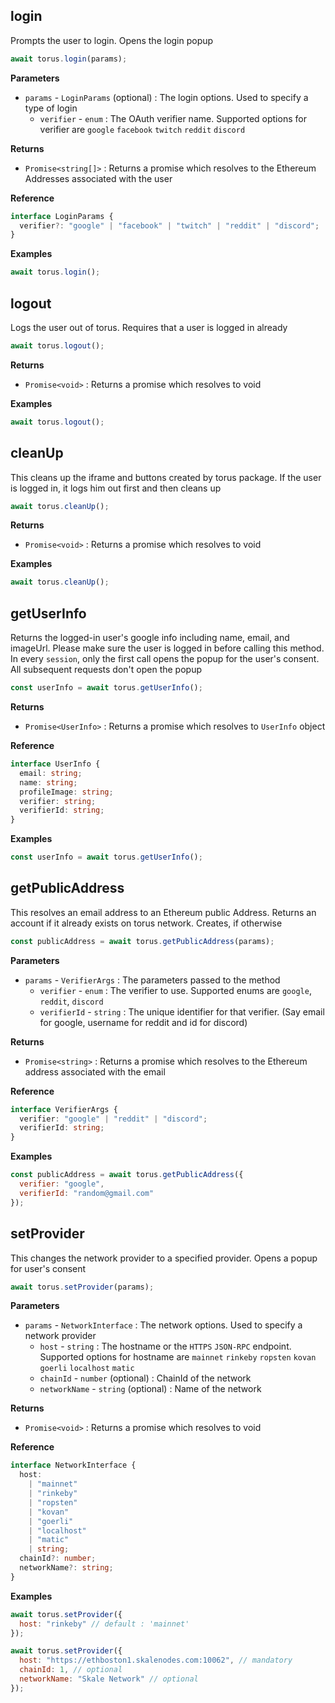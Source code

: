 ## login

Prompts the user to login. Opens the login popup

```javascript
await torus.login(params);
```

**Parameters**

- `params` - `LoginParams` \(optional\) : The login options. Used to specify a type of login
  - `verifier` - `enum` : The OAuth verifier name. Supported options for verifier are `google` `facebook` `twitch` `reddit` `discord`

**Returns**

- `Promise<string[]>` : Returns a promise which resolves to the Ethereum Addresses associated with the user

**Reference**

```typescript
interface LoginParams {
  verifier?: "google" | "facebook" | "twitch" | "reddit" | "discord";
}
```

**Examples**

```javascript
await torus.login();
```

## logout

Logs the user out of torus. Requires that a user is logged in already

```javascript
await torus.logout();
```

**Returns**

- `Promise<void>` : Returns a promise which resolves to void

**Examples**

```javascript
await torus.logout();
```

## cleanUp

This cleans up the iframe and buttons created by torus package. If the user is logged in, it logs him out first and then cleans up

```javascript
await torus.cleanUp();
```

**Returns**

- `Promise<void>` : Returns a promise which resolves to void

**Examples**

```javascript
await torus.cleanUp();
```

## getUserInfo

Returns the logged-in user's google info including name, email, and imageUrl. Please make sure the user is logged in before calling this method. In every `session`, only the first call opens the popup for the user's consent. All subsequent requests don't open the popup

```javascript
const userInfo = await torus.getUserInfo();
```

**Returns**

- `Promise<UserInfo>` : Returns a promise which resolves to `UserInfo` object

**Reference**

```typescript
interface UserInfo {
  email: string;
  name: string;
  profileImage: string;
  verifier: string;
  verifierId: string;
}
```

**Examples**

```javascript
const userInfo = await torus.getUserInfo();
```

## getPublicAddress

This resolves an email address to an Ethereum public Address. Returns an account if it already exists on torus network. Creates, if otherwise

```javascript
const publicAddress = await torus.getPublicAddress(params);
```

**Parameters**

- `params` - `VerifierArgs` : The parameters passed to the method
  - `verifier` - `enum` : The verifier to use. Supported enums are `google`, `reddit`, `discord`
  - `verifierId` - `string` : The unique identifier for that verifier. \(Say email for google, username for reddit and id for discord\)

**Returns**

- `Promise<string>` : Returns a promise which resolves to the Ethereum address associated with the email

**Reference**

```typescript
interface VerifierArgs {
  verifier: "google" | "reddit" | "discord";
  verifierId: string;
}
```

**Examples**

```javascript
const publicAddress = await torus.getPublicAddress({
  verifier: "google",
  verifierId: "random@gmail.com"
});
```

## setProvider

This changes the network provider to a specified provider. Opens a popup for user's consent

```javascript
await torus.setProvider(params);
```

**Parameters**

- `params` - `NetworkInterface` : The network options. Used to specify a network provider
  - `host` - `string` : The hostname or the `HTTPS` `JSON-RPC` endpoint. Supported options for hostname are `mainnet` `rinkeby` `ropsten` `kovan` `goerli` `localhost` `matic`
  - `chainId` - `number` \(optional\) : ChainId of the network
  - `networkName` - `string` \(optional\) : Name of the network

**Returns**

- `Promise<void>` : Returns a promise which resolves to void

**Reference**

```typescript
interface NetworkInterface {
  host:
    | "mainnet"
    | "rinkeby"
    | "ropsten"
    | "kovan"
    | "goerli"
    | "localhost"
    | "matic"
    | string;
  chainId?: number;
  networkName?: string;
}
```

**Examples**

```javascript
await torus.setProvider({
  host: "rinkeby" // default : 'mainnet'
});
```

```javascript
await torus.setProvider({
  host: "https://ethboston1.skalenodes.com:10062", // mandatory
  chainId: 1, // optional
  networkName: "Skale Network" // optional
});
```
